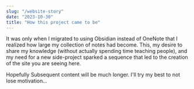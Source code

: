 ```yaml
---
slug: "/website-story"
date: "2023-10-30"
title: "How this project came to be"
---
```


It was only when I migrated to using Obsidian instead of OneNote that I realized how large my collection of notes had become. This, my desire to share my knowledge (without actually spending time teaching people), and my need for a new side-project sparked a sequence that led to the creation of the site you are seeing here.

Hopefully Subsequent content will be much longer. I'll try my best to not lose motivation...
